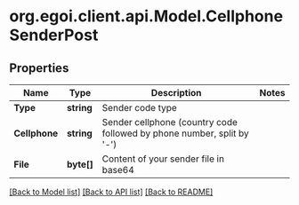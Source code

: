 
# org.egoi.client.api.Model.CellphoneSenderPost

## Properties

Name | Type | Description | Notes
------------ | ------------- | ------------- | -------------
**Type** | **string** | Sender code type | 
**Cellphone** | **string** | Sender cellphone (country code followed by phone number, split by &#39;-&#39;) | 
**File** | **byte[]** | Content of your sender file in base64 | 

[[Back to Model list]](../README.md#documentation-for-models)
[[Back to API list]](../README.md#documentation-for-api-endpoints)
[[Back to README]](../README.md)

